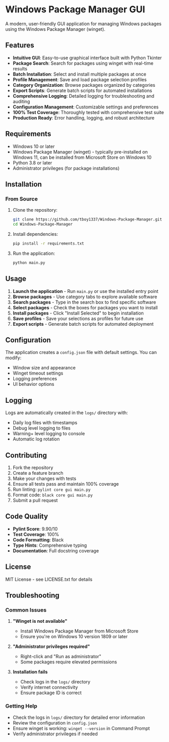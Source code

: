 # Windows Package Manager GUI

A modern, user-friendly GUI application for managing Windows packages using the Windows Package Manager (winget).

## Features

- **Intuitive GUI**: Easy-to-use graphical interface built with Python Tkinter
- **Package Search**: Search for packages using winget with real-time results
- **Batch Installation**: Select and install multiple packages at once
- **Profile Management**: Save and load package selection profiles
- **Category Organization**: Browse packages organized by categories
- **Export Scripts**: Generate batch scripts for automated installations
- **Comprehensive Logging**: Detailed logging for troubleshooting and auditing
- **Configuration Management**: Customizable settings and preferences
- **100% Test Coverage**: Thoroughly tested with comprehensive test suite
- **Production Ready**: Error handling, logging, and robust architecture

## Requirements

- Windows 10 or later
- Windows Package Manager (winget) - typically pre-installed on Windows 11, can be installed from Microsoft Store on Windows 10
- Python 3.8 or later
- Administrator privileges (for package installations)

## Installation

### From Source

1. Clone the repository:
   ```bash
   git clone https://github.com/tboy1337/Windows-Package-Manager.git
   cd Windows-Package-Manager
   ```

2. Install dependencies:
   ```bash
   pip install -r requirements.txt
   ```

3. Run the application:
   ```bash
   python main.py
   ```

## Usage

1. **Launch the application** - Run `main.py` or use the installed entry point
2. **Browse packages** - Use category tabs to explore available software
3. **Search packages** - Type in the search box to find specific software
4. **Select packages** - Check the boxes for packages you want to install
5. **Install packages** - Click "Install Selected" to begin installation
6. **Save profiles** - Save your selections as profiles for future use
7. **Export scripts** - Generate batch scripts for automated deployment

## Configuration

The application creates a `config.json` file with default settings. You can modify:

- Window size and appearance
- Winget timeout settings
- Logging preferences
- UI behavior options

## Logging

Logs are automatically created in the `logs/` directory with:
- Daily log files with timestamps
- Debug level logging to files
- Warning+ level logging to console
- Automatic log rotation

## Contributing

1. Fork the repository
2. Create a feature branch
3. Make your changes with tests
4. Ensure all tests pass and maintain 100% coverage
5. Run linting: `pylint core gui main.py`
6. Format code: `black core gui main.py`
7. Submit a pull request

## Code Quality

- **Pylint Score**: 9.90/10
- **Test Coverage**: 100%
- **Code Formatting**: Black
- **Type Hints**: Comprehensive typing
- **Documentation**: Full docstring coverage

## License

MIT License - see LICENSE.txt for details

## Troubleshooting

### Common Issues

1. **"Winget is not available"**
   - Install Windows Package Manager from Microsoft Store
   - Ensure you're on Windows 10 version 1809 or later

2. **"Administrator privileges required"**
   - Right-click and "Run as administrator"
   - Some packages require elevated permissions

3. **Installation fails**
   - Check logs in the `logs/` directory
   - Verify internet connectivity
   - Ensure package ID is correct

### Getting Help

- Check the logs in `logs/` directory for detailed error information
- Review the configuration in `config.json`
- Ensure winget is working: `winget --version` in Command Prompt
- Verify administrator privileges if needed
